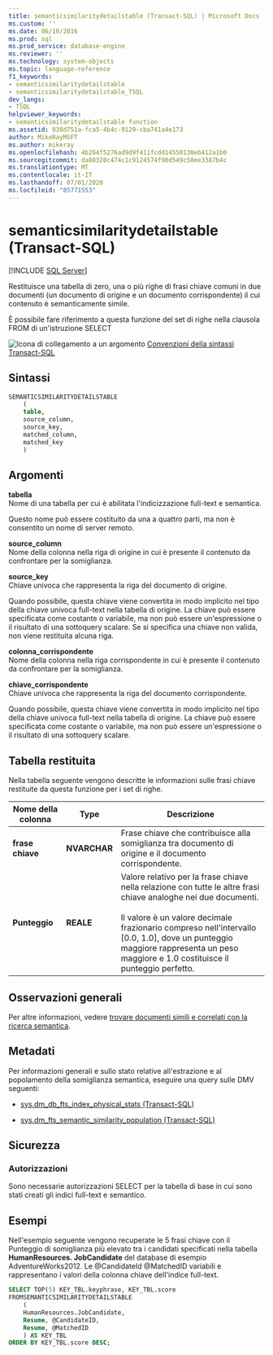 ```yaml
---
title: semanticsimilaritydetailstable (Transact-SQL) | Microsoft Docs
ms.custom: ''
ms.date: 06/10/2016
ms.prod: sql
ms.prod_service: database-engine
ms.reviewer: ''
ms.technology: system-objects
ms.topic: language-reference
f1_keywords:
- semanticsimilaritydetailstable
- semanticsimilaritydetailstable_TSQL
dev_langs:
- TSQL
helpviewer_keywords:
- semanticsimilaritydetailstable function
ms.assetid: 038d751a-fca5-4b4c-9129-cba741a4e173
author: MikeRayMSFT
ms.author: mikeray
ms.openlocfilehash: 4b264f5276ad9d9f411fcdd14550130eb412a1b0
ms.sourcegitcommit: da88320c474c1c9124574f90d549c50ee3387b4c
ms.translationtype: MT
ms.contentlocale: it-IT
ms.lasthandoff: 07/01/2020
ms.locfileid: "85771553"
---
```

# <a name="semanticsimilaritydetailstable-transact-sql"></a>semanticsimilaritydetailstable (Transact-SQL)
[!INCLUDE [SQL Server](../../includes/applies-to-version/sqlserver.md)]

  Restituisce una tabella di zero, una o più righe di frasi chiave comuni in due documenti (un documento di origine e un documento corrispondente) il cui contenuto è semanticamente simile.  
  
 È possibile fare riferimento a questa funzione del set di righe nella clausola FROM di un'istruzione SELECT 
  
 ![Icona di collegamento a un argomento](../../database-engine/configure-windows/media/topic-link.gif "Icona di collegamento a un argomento") [Convenzioni della sintassi Transact-SQL](../../t-sql/language-elements/transact-sql-syntax-conventions-transact-sql.md)  
  
## <a name="syntax"></a>Sintassi  
  
```sql  
SEMANTICSIMILARITYDETAILSTABLE  
    (  
    table,  
    source_column,  
    source_key,  
    matched_column,  
    matched_key  
    )  
```  
  
##  <a name="arguments"></a><a name="Arguments"></a>Argomenti  
 **tabella**  
 Nome di una tabella per cui è abilitata l'indicizzazione full-text e semantica.  
  
 Questo nome può essere costituito da una a quattro parti, ma non è consentito un nome di server remoto.  
  
 **source_column**  
 Nome della colonna nella riga di origine in cui è presente il contenuto da confrontare per la somiglianza.  
  
 **source_key**  
 Chiave univoca che rappresenta la riga del documento di origine.  
  
 Quando possibile, questa chiave viene convertita in modo implicito nel tipo della chiave univoca full-text nella tabella di origine. La chiave può essere specificata come costante o variabile, ma non può essere un'espressione o il risultato di una sottoquery scalare. Se si specifica una chiave non valida, non viene restituita alcuna riga.  
  
 **colonna_corrispondente**  
 Nome della colonna nella riga corrispondente in cui è presente il contenuto da confrontare per la somiglianza.  
  
 **chiave_corrispondente**  
 Chiave univoca che rappresenta la riga del documento corrispondente.  
  
 Quando possibile, questa chiave viene convertita in modo implicito nel tipo della chiave univoca full-text nella tabella di origine. La chiave può essere specificata come costante o variabile, ma non può essere un'espressione o il risultato di una sottoquery scalare.  
  
## <a name="table-returned"></a>Tabella restituita  
 Nella tabella seguente vengono descritte le informazioni sulle frasi chiave restituite da questa funzione per i set di righe.  
  
|Nome della colonna|Type|Descrizione|  
|------------------|----------|-----------------|  
|**frase chiave**|**NVARCHAR**|Frase chiave che contribuisce alla somiglianza tra documento di origine e il documento corrispondente.|  
|**Punteggio**|**REALE**|Valore relativo per la frase chiave nella relazione con tutte le altre frasi chiave analoghe nei due documenti.<br /><br /> Il valore è un valore decimale frazionario compreso nell'intervallo [0.0, 1.0], dove un punteggio maggiore rappresenta un peso maggiore e 1.0 costituisce il punteggio perfetto.|  
  
## <a name="general-remarks"></a>Osservazioni generali  
 Per altre informazioni, vedere [trovare documenti simili e correlati con la ricerca semantica](../../relational-databases/search/find-similar-and-related-documents-with-semantic-search.md).  
  
## <a name="metadata"></a>Metadati  
 Per informazioni generali e sullo stato relative all'estrazione e al popolamento della somiglianza semantica, eseguire una query sulle DMV seguenti:  
  
-   [sys.dm_db_fts_index_physical_stats &#40;Transact-SQL&#41;](../../relational-databases/system-dynamic-management-views/sys-dm-db-fts-index-physical-stats-transact-sql.md)  
  
-   [sys.dm_fts_semantic_similarity_population &#40;Transact-SQL&#41;](../../relational-databases/system-dynamic-management-views/sys-dm-fts-semantic-similarity-population-transact-sql.md)  
  
## <a name="security"></a>Sicurezza  
  
### <a name="permissions"></a>Autorizzazioni  
 Sono necessarie autorizzazioni SELECT per la tabella di base in cui sono stati creati gli indici full-text e semantico.  
  
## <a name="examples"></a>Esempi  
 Nell'esempio seguente vengono recuperate le 5 frasi chiave con il Punteggio di somiglianza più elevato tra i candidati specificati nella tabella **HumanResources. JobCandidate** del database di esempio AdventureWorks2012. Le @CandidateId @MatchedID variabili e rappresentano i valori della colonna chiave dell'indice full-text.  
  
```sql  
SELECT TOP(5) KEY_TBL.keyphrase, KEY_TBL.score  
FROMSEMANTICSIMILARITYDETAILSTABLE  
    (  
    HumanResources.JobCandidate,  
    Resume, @CandidateID,  
    Resume, @MatchedID  
    ) AS KEY_TBL  
ORDER BY KEY_TBL.score DESC;  
  
```  
  
  
